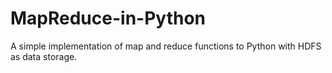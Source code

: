 # MapReduce-in-Python
A simple implementation of map and reduce functions to Python with HDFS as data storage. 
